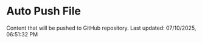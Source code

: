 # Auto Push File

Content that will be pushed to GitHub repository.
Last updated: 07/10/2025, 06:51:32 PM